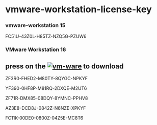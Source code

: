# vmware-workstation-license-key

### vmware-workstation 15

FC51U-43Z0L-H85TZ-NZQ5G-PZUW6

### VMware Workstation 16

## press  on the  [![vm-ware](https://img.icons8.com/color/50/000000/old-vmware-logo.png)](https://www.vmware.com/mena/products/workstation-pro/workstation-pro-evaluation.html) to download



ZF3R0-FHED2-M80TY-8QYGC-NPKYF

YF390-0HF8P-M81RQ-2DXQE-M2UT6

ZF71R-DMX85-08DQY-8YMNC-PPHV8

AZ3E8-DCD8J-0842Z-N6NZE-XPKYF

FC11K-00DE0-0800Z-04Z5E-MC8T6
